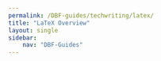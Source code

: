 ```yaml
---
permalink: /DBF-guides/techwriting/latex/
title: "LaTeX Overview"
layout: single
sidebar:
    nav: "DBF-Guides"
---
```

